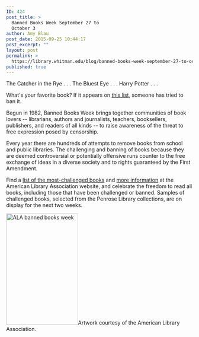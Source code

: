 ```yaml
---
ID: 424
post_title: >
  Banned Books Week September 27 to
  October 3
author: Amy Blau
post_date: 2015-09-25 10:44:17
post_excerpt: ""
layout: post
permalink: >
  https://library.whitman.edu/blog/banned-books-week-september-27-to-october-3/
published: true
---
```

The Catcher in the Rye . . . The Bluest Eye . . . Harry Potter . . .

What's your favorite book? If it appears on <a href="http://www.ala.org/bbooks/frequentlychallengedbooks">this list</a>, someone has tried to ban it.

Begun in 1982, Banned Books Week brings together communities of book lovers -- librarians, authors and journalists, teachers, booksellers, publishers, and readers of all kinds -- to raise awareness of the threat to free expression posed by censorship.

Every year there are hundreds of attempts to remove books from school and public libraries. The challenging and banning of books because they are deemed controversial or potentially offensive runs counter to the free exchange of ideas in a diverse society and to rights guaranteed by the First Amendment.

Find a <a href="http://www.ala.org/bbooks/frequentlychallengedbooks">list of the most-challenged books</a> and <a href="http://www.ala.org/bbooks/banned">more information</a> at the American Library Association website, and celebrate the freedom to read all books, including those that have been challenged or banned. Samples of challenged books, selected from the Penrose Library collections, are on display for the next two weeks.

<a href="https://library.whitman.edu/blog/wp-content/uploads/sites/4/2015/09/ALA-banned-books-week.jpg"><img class="alignnone size-medium wp-image-425" src="https://library.whitman.edu/blog/wp-content/uploads/sites/4/2015/09/ALA-banned-books-week-194x300.jpg" alt="ALA banned books week" width="194" height="300" /></a>Artwork courtesy of the American Library Association.
